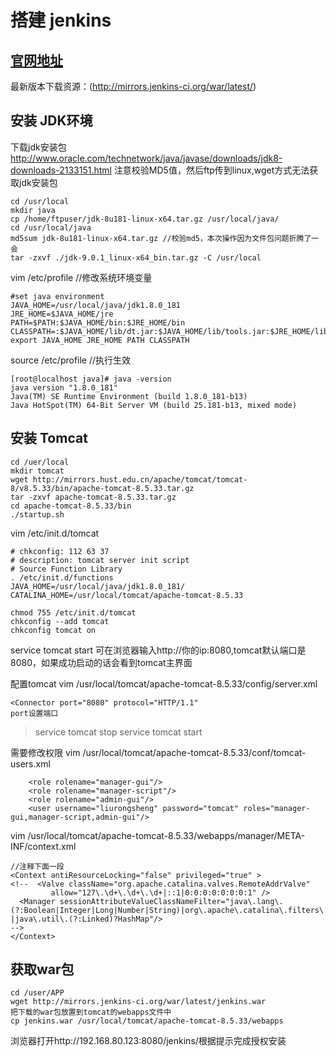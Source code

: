# 搭建 jenkins

## [官网地址](https://jenkins.io/)

最新版本下载资源：(http://mirrors.jenkins-ci.org/war/latest/)

## 安装 JDK环境
下载jdk安装包 http://www.oracle.com/technetwork/java/javase/downloads/jdk8-downloads-2133151.html
注意校验MD5值，然后ftp传到linux,wget方式无法获取jdk安装包
```
cd /usr/local
mkdir java
cp /home/ftpuser/jdk-8u181-linux-x64.tar.gz /usr/local/java/
cd /usr/local/java
md5sum jdk-8u181-linux-x64.tar.gz //校验md5，本次操作因为文件包问题折腾了一会 
tar -zxvf ./jdk-9.0.1_linux-x64_bin.tar.gz -C /usr/local
```

vim /etc/profile //修改系统环境变量
```
#set java environment
JAVA_HOME=/usr/local/java/jdk1.8.0_181
JRE_HOME=$JAVA_HOME/jre
PATH=$PATH:$JAVA_HOME/bin:$JRE_HOME/bin
CLASSPATH=:$JAVA_HOME/lib/dt.jar:$JAVA_HOME/lib/tools.jar:$JRE_HOME/lib/dt.jar
export JAVA_HOME JRE_HOME PATH CLASSPATH
```
source /etc/profile //执行生效
```
[root@localhost java]# java -version
java version "1.8.0_181"
Java(TM) SE Runtime Environment (build 1.8.0_181-b13)
Java HotSpot(TM) 64-Bit Server VM (build 25.181-b13, mixed mode)
```

## 安装 Tomcat
```
cd /uer/local
mkdir tomcat
wget http://mirrors.hust.edu.cn/apache/tomcat/tomcat-8/v8.5.33/bin/apache-tomcat-8.5.33.tar.gz
tar -zxvf apache-tomcat-8.5.33.tar.gz
cd apache-tomcat-8.5.33/bin
./startup.sh
```
vim /etc/init.d/tomcat
```
# chkconfig: 112 63 37
# description: tomcat server init script
# Source Function Library
. /etc/init.d/functions
JAVA_HOME=/usr/local/java/jdk1.8.0_181/
CATALINA_HOME=/usr/local/tomcat/apache-tomcat-8.5.33
```
```
chmod 755 /etc/init.d/tomcat
chkconfig --add tomcat
chkconfig tomcat on
```
service tomcat start
可在浏览器输入http://你的ip:8080,tomcat默认端口是8080，如果成功启动的话会看到tomcat主界面

配置tomcat
vim /usr/local/tomcat/apache-tomcat-8.5.33/config/server.xml
```
<Connector port="8080" protocol="HTTP/1.1"
port设置端口
```
>service tomcat stop
>service tomcat start


需要修改权限
vim /usr/local/tomcat/apache-tomcat-8.5.33/conf/tomcat-users.xml
```
    <role rolename="manager-gui"/>
    <role rolename="manager-script"/>
    <role rolename="admin-gui"/>
    <user username="liurongsheng" password="tomcat" roles="manager-gui,manager-script,admin-gui"/>
```
 
vim /usr/local/tomcat/apache-tomcat-8.5.33/webapps/manager/META-INF/context.xml
```
//注释下面一段
<Context antiResourceLocking="false" privileged="true" >
<!--  <Valve className="org.apache.catalina.valves.RemoteAddrValve"
         allow="127\.\d+\.\d+\.\d+|::1|0:0:0:0:0:0:0:1" />
  <Manager sessionAttributeValueClassNameFilter="java\.lang\.(?:Boolean|Integer|Long|Number|String)|org\.apache\.catalina\.filters\.CsrfPreventionFilter\$LruCache(?:\$1)?|java\.util\.(?:Linked)?HashMap"/>
-->
</Context>
```

## 获取war包
```
cd /user/APP
wget http://mirrors.jenkins-ci.org/war/latest/jenkins.war
把下载的war包放置到tomcat的webapps文件中
cp jenkins.war /usr/local/tomcat/apache-tomcat-8.5.33/webapps
```

浏览器打开http://192.168.80.123:8080/jenkins/根据提示完成授权安装
